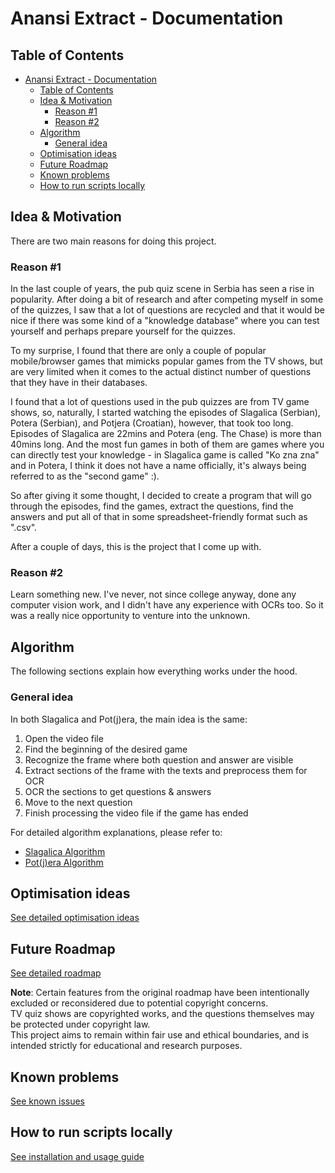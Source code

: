 # Anansi Extract - Documentation

## Table of Contents

- [Anansi Extract - Documentation](#anansi-extract---documentation)
  - [Table of Contents](#table-of-contents)
  - [Idea \& Motivation](#idea--motivation)
    - [Reason #1](#reason-1)
    - [Reason #2](#reason-2)
  - [Algorithm](#algorithm)
    - [General idea](#general-idea)
  - [Optimisation ideas](#optimisation-ideas)
  - [Future Roadmap](#future-roadmap)
  - [Known problems](#known-problems)
  - [How to run scripts locally](#how-to-run-scripts-locally)

## Idea & Motivation

There are two main reasons for doing this project.

### Reason #1
In the last couple of years, the pub quiz scene in Serbia has seen a rise in popularity. After doing a bit of research and after competing myself in some of the quizzes, I saw that a lot of questions are recycled and that it would be nice if there was some kind of a "knowledge database" where you can test yourself and perhaps prepare yourself for the quizzes. 

To my surprise, I found that there are only a couple of popular mobile/browser games that mimicks popular games from the TV shows, but are very limited when it comes to the actual distinct number of questions that they have in their databases. 

I found that a lot of questions used in the pub quizzes are from TV game shows, so, naturally, I started watching the episodes of Slagalica (Serbian), Potera (Serbian), and Potjera (Croatian), however, that took too long. Episodes of Slagalica are 22mins and Potera (eng. The Chase) is more than 40mins long. And the most fun games in both of them are games where you can directly test your knowledge - in Slagalica game is called "Ko zna zna" and in Potera, I think it does not have a name officially, it's always being referred to as the "second game" :). 

So after giving it some thought, I decided to create a program that will go through the episodes, find the games, extract the questions, find the answers and put all of that in some spreadsheet-friendly format such as ".csv". 

After a couple of days, this is the project that I come up with. 

### Reason #2
Learn something new. I've never, not since college anyway, done any computer vision work, and I didn't have any experience with OCRs too. So it was a really nice opportunity to venture into the unknown.

## Algorithm

The following sections explain how everything works under the hood.

### General idea
In both Slagalica and Pot(j)era, the main idea is the same:

1. Open the video file
2. Find the beginning of the desired game
3. Recognize the frame where both question and answer are visible
4. Extract sections of the frame with the texts and preprocess them for OCR
5. OCR the sections to get questions & answers
6. Move to the next question
7. Finish processing the video file if the game has ended

For detailed algorithm explanations, please refer to:
- [Slagalica Algorithm](./docs/algorithm_slagalica.md)
- [Pot(j)era Algorithm](./docs/algorithm_potera.md)

## Optimisation ideas
[See detailed optimisation ideas](./docs/optimisation.md)

## Future Roadmap
[See detailed roadmap](./docs/roadmap.md)

**Note**: Certain features from the original roadmap have been intentionally excluded or reconsidered due to potential copyright concerns.  
TV quiz shows are copyrighted works, and the questions themselves may be protected under copyright law.  
This project aims to remain within fair use and ethical boundaries, and is intended strictly for educational and research purposes.


## Known problems
[See known issues](./docs/known_issues.md)

## How to run scripts locally
[See installation and usage guide](./docs/installation.md)
